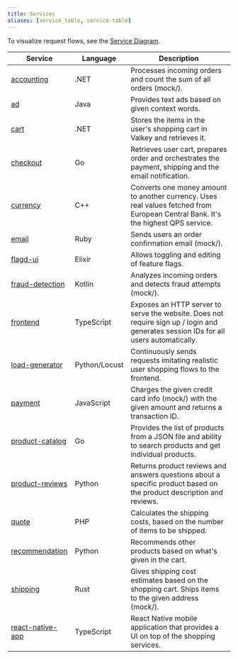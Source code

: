```yaml
---
title: Services
aliases: [service_table, service-table]
---
```


To visualize request flows, see the [Service Diagram](../architecture/).

| Service                               | Language      | Description                                                                                                                          |
| ------------------------------------- | ------------- | ------------------------------------------------------------------------------------------------------------------------------------ |
| [accounting](accounting/)             | .NET          | Processes incoming orders and count the sum of all orders (mock/).                                                                   |
| [ad](ad/)                             | Java          | Provides text ads based on given context words.                                                                                      |
| [cart](cart/)                         | .NET          | Stores the items in the user's shopping cart in Valkey and retrieves it.                                                             |
| [checkout](checkout/)                 | Go            | Retrieves user cart, prepares order and orchestrates the payment, shipping and the email notification.                               |
| [currency](currency/)                 | C++           | Converts one money amount to another currency. Uses real values fetched from European Central Bank. It's the highest QPS service.    |
| [email](email/)                       | Ruby          | Sends users an order confirmation email (mock/).                                                                                     |
| [flagd-ui](flagd-ui/)                 | Elixir        | Allows toggling and editing of feature flags.                                                                                        |
| [fraud-detection](fraud-detection/)   | Kotlin        | Analyzes incoming orders and detects fraud attempts (mock/).                                                                         |
| [frontend](frontend/)                 | TypeScript    | Exposes an HTTP server to serve the website. Does not require sign up / login and generates session IDs for all users automatically. |
| [load-generator](load-generator/)     | Python/Locust | Continuously sends requests imitating realistic user shopping flows to the frontend.                                                 |
| [payment](payment/)                   | JavaScript    | Charges the given credit card info (mock/) with the given amount and returns a transaction ID.                                       |
| [product-catalog](product-catalog/)   | Go            | Provides the list of products from a JSON file and ability to search products and get individual products.                           |
| [product-reviews](product-reviews/)   | Python        | Returns product reviews and answers questions about a specific product based on the product description and reviews.                 |
| [quote](quote/)                       | PHP           | Calculates the shipping costs, based on the number of items to be shipped.                                                           |
| [recommendation](recommendation/)     | Python        | Recommends other products based on what's given in the cart.                                                                         |
| [shipping](shipping/)                 | Rust          | Gives shipping cost estimates based on the shopping cart. Ships items to the given address (mock/).                                  |
| [react-native-app](react-native-app/) | TypeScript    | React Native mobile application that provides a UI on top of the shopping services.                                                  |
